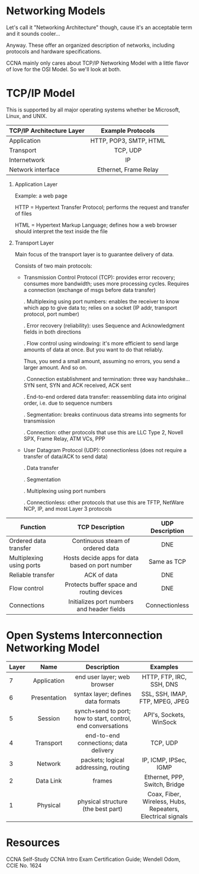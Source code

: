# Networking Models

Let's call it "Networking Architecture" though, cause it's an acceptable term and it sounds cooler...

Anyway. These offer an organized description of networks, including protocols and hardware specifications.

CCNA mainly only cares about TCP/IP Networking Model with a little flavor of love for the OSI Model. So we'll look at both.

# TCP/IP Model

This is supported by all major operating systems whether be Microsoft, Linux, and UNIX. 

| TCP/IP Architecture Layer | Example Protocols     |
| ------------------------- |:---------------------:|
| Application               | HTTP, POP3, SMTP, HTML|
| Transport                 | TCP, UDP              |
| Internetwork              | IP                    |
| Network interface         | Ethernet, Frame Relay |

1) Application Layer

	Example: a web page

	HTTP = Hypertext Transfer Protocol; performs the request and transfer of files

	HTML = Hypertext Markup Language; defines how a web browser should interpret the text inside the file

2) Transport Layer

	Main focus of the transport layer is to guarantee delivery of data.

	Consists of two main protocols: 

	- Transmission Control Protocol (TCP): provides error recovery; consumes more bandwidth; uses more processing cycles. Requires a connection (exchange of msgs before data transfer)
		
		. Multiplexing using port numbers: enables the receiver to know which app to give data to; relies on a socket (IP addr, transport protocol, port number)

		. Error recovery (reliability): uses Sequence and Acknowledgment fields in both directions

		. Flow control using windowing: it's more efficient to send large amounts of data at once. But you want to do that reliably.
	
		Thus, you send a small amount, assuming no errors, you send a larger amount. And so on.

		. Connection establishment and termination: three way handshake... SYN sent, SYN and ACK received, ACK sent

		. End-to-end ordered data transfer: reassembling data into original order, i.e. due to sequence numbers

		. Segmentation: breaks continuous data streams into segments for transmission

		. Connection: other protocols that use this are LLC Type 2, Novell SPX, Frame Relay, ATM VCs, PPP

	- User Datagram Protocol (UDP): connectionless (does not require a transfer of data/ACK to send data)
		
		. Data transfer

		. Segmentation

		. Multiplexing using port numbers

		. Connectionless: other protocols that use this are TFTP, NetWare NCP, IP, and most Layer 3 protocols

| Function                 | TCP Description                                 | UDP Description |
| ------------------------ |:-----------------------------------------------:|:---------------:|
| Ordered data transfer    | Continuous steam of ordered data                | DNE             |
| Multiplexing using ports | Hosts decide apps for data based on port number | Same as TCP     |
| Reliable transfer        | ACK of data                                     | DNE             |
| Flow control             | Protects buffer space and routing devices       | DNE             |
| Connections              | Initializes port numbers and header fields      | Connectionless  |


# Open Systems Interconnection Networking Model

| Layer | Name         | Description                                                  | Examples                               |
| ----- |:------------:|:------------------------------------------------------------:|:--------------------------------------:|
|   7   | Application  | end user layer; web browser                                  | HTTP, FTP, IRC, SSH, DNS               |
|   6   | Presentation | syntax layer; defines data formats                           | SSL, SSH, IMAP, FTP, MPEG, JPEG        |
|   5   | Session      | synch+send to port; how to start, control, end conversations | API's, Sockets, WinSock                |
|   4   | Transport    | end-to-end connections; data delivery                        | TCP, UDP                               |
|   3   | Network      | packets; logical addressing, routing                         | IP, ICMP, IPSec, IGMP                  |
|   2   | Data Link    | frames                                                       | Ethernet, PPP, Switch, Bridge          |
|   1   | Physical     | physical structure (the best part)                           | Coax, Fiber, Wireless, Hubs, Repeaters, Electrical signals |

# Resources

CCNA Self-Study CCNA Intro Exam Certification Guide; Wendell Odom, CCIE No. 1624

